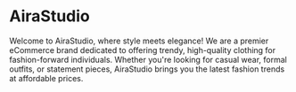 # AiraStudio
Welcome to AiraStudio, where style meets elegance! We are a premier eCommerce brand dedicated to offering trendy, high-quality clothing for fashion-forward individuals. Whether you're looking for casual wear, formal outfits, or statement pieces, AiraStudio brings you the latest fashion trends at affordable prices.
